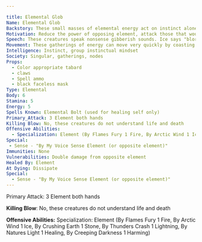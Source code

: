 ```yaml
---

title: Elemental Glob
Name: Elemental Glob
Backstory: These small masses of elemental energy act on instinct alone, with no set goal or motivation in mind.  They attempt to destroy their elemental opposite at all costs.
Motivation: Reduce the power of opposing element, attack those that would harm the element or empower the opposing element.
Speech: These creatures speak nonsense gibberish sounds. Ice says "blorp". Stone says "groarroarroar". Lightning says "bzert". Fire says "fraar".
Movement: These gatherings of energy can move very quickly by coasting or rolling along the ground.
Intelligence: Instinct, group instinctual mindset
Society: Singular, gatherings, nodes
Props: 
  - Color appropriate tabard
  - claws
  - Spell ammo
  - black faceless mask
Type: Elemental
Body: 6
Stamina: 5
Energy: 5
Spells Known: Elemental Bolt (used for healing self only)
Primary_Attack: 3 Element both hands
Killing Blow: No, these creatures do not understand life and death
Offensive Abilities: 
  - Specialization: Element (By Flames Fury 1 Fire, By Arctic Wind 1 Ice, By Crushing Earth 1 Stone, By Thunders Crash 1 Lightning, By Natures Light 1 Healing, By Creeping Darkness 1 Harming)
Special:
 - Sense - "By My Voice Sense Element (or opposite element)"
Immunities: None
Vulnerabilities: Double damage from opposite element
Healed By: Element
At Dying: Dissipate
Special:
  - Sense - "By My Voice Sense Element (or opposite element)"
---
```












 







 





Primary Attack: 3 Element both hands

**Killing Blow**: No, these creatures do not understand life and death

**Offensive Abilities:** Specialization: Element (By Flames Fury 1 Fire, By Arctic Wind 1 Ice, By Crushing Earth 1 Stone, By Thunders Crash 1 Lightning, By Natures Light 1 Healing, By Creeping Darkness 1 Harming)

















